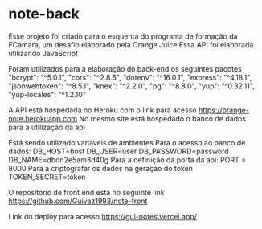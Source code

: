 # note-back

Esse projeto foi criado para o esquenta do programa de formação da FCamara, um desafio elaborado pela Orange Juice
Essa API foi elaborada utilizando JavaScript

Foram utilizados para a elaboração do back-end os seguintes pacotes 
    "bcrypt": "^5.0.1",
    "cors": "^2.8.5",
    "dotenv": "^16.0.1",
    "express": "^4.18.1",
    "jsonwebtoken": "^8.5.1",
    "knex": "^2.2.0",
    "pg": "^8.8.0",
    "yup": "^0.32.11",
    "yup-locales": "^1.2.10"
    
A API está hospedada no Heroku com o link para acesso https://orange-note.herokuapp.com
No mesmo site está hospedado o banco de dados para a utilização da api

Está sendo utilizado variaveis de ambientes
Para o acesso ao banco de dados:
DB_HOST=host
DB_USER=user
DB_PASSWORD=password
DB_NAME=dbdn2e5am3d40g
Para a definição da porta da api:
PORT = 8000
Para a criptografar os dados na geração do token
TOKEN_SECRET=token

O repositório de front end está no seguinte link
https://github.com/Guivaz1993/note-front

Link do deploy para acesso 
https://gui-notes.vercel.app/
